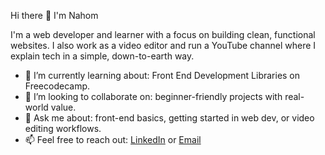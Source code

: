 Hi there 👋 I'm Nahom 

I'm a web developer and learner with a focus on building clean, functional websites. I also work as a video editor and run a YouTube channel where I explain tech in a simple, down-to-earth way.


- 🌱 I’m currently learning about: Front End Development Libraries on Freecodecamp. 
- 👯 I’m looking to collaborate on: beginner-friendly projects with real-world value.
- 💬 Ask me about: front-end basics, getting started in web dev, or video editing workflows.
- 📫 Feel free to reach out: [LinkedIn](https://linkedin.com/in/nahom-ayalineh) or [Email](nahomayu31@gmail.com)
 
